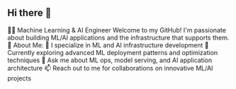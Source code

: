 ## Hi there 👋

👨‍💻 Machine Learning & AI Engineer
Welcome to my GitHub! I'm passionate about building ML/AI applications and the infrastructure that supports them.
🚀 About Me:
🔭 I specialize in ML and AI infrastructure development
🌱 Currently exploring advanced ML deployment patterns and optimization techniques
💬 Ask me about ML ops, model serving, and AI application architecture
📫 Reach out to me for collaborations on innovative ML/AI projects
